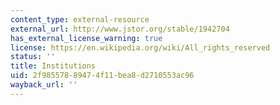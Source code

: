 ```yaml
---
content_type: external-resource
external_url: http://www.jstor.org/stable/1942704
has_external_license_warning: true
license: https://en.wikipedia.org/wiki/All_rights_reserved
status: ''
title: Institutions
uid: 2f985578-8947-4f11-bea8-d2710553ac96
wayback_url: ''
---
```

